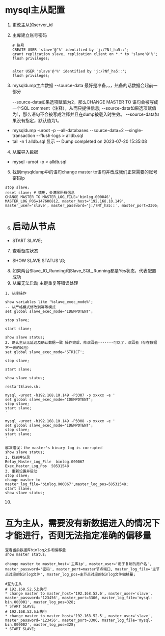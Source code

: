 # mysql主从配置

1. 更改主从的server_id
2. 主库建立账号密码

    ```
    # 账号
    CREATE USER 'slave'@'%' identified by 'j:/?Nf_ha5::';
    grant replication slave, replication client on *.* to 'slave'@'%';
    flush privileges;
    
    
    alter USER 'slave'@'%' identified by 'j:/?Nf_ha5::';
    flush privileges;
    ```

3. mysqldump主库数据 --source-data 最好是冷备，，，热备的话数据会超前一部分

   --source-data如果选项赋值为2，那么CHANGE MASTER TO 语句会被写成一个SQL comment（注释），从而只提供信息;
   --source-data如果选项赋值为1，那么语句不会被写成注释并且在dump被载入时生效。
   --source-data如果没有指定，默认值为1。

* mysqldump -uroot -p --all-databases --source-data=2 --single-transaction --flush-logs  > alldb.sql
* tail -n 1 alldb.sql 显示 -- Dump completed on 2023-07-20 15:35:08

4. 从库导入数据

* mysql -uroot -p < alldb.sql

5. 找到mysqldump中的语句change master to语句并改成我们正常需要的账号密码ip

```
stop slave;
reset slave; # 慎用，会清除所有信息
CHANGE MASTER TO MASTER_LOG_FILE='binlog.000046', MASTER_LOG_POS=147606812, master_host='192.168.10.149', master_user='slave', master_password='j:/?Nf_ha5::', master_port=3306;
```

6. # 启动从节点

* START SLAVE;

7. 查看备库状态

* SHOW SLAVE STATUS \G;

8. 如果两台Slave_IO_Running和Slave_SQL_Running都是Yes状态，代表配置成功
9. 从库无法启动 主键重复等错误处理

```
1. 从库操作

show variables like '%slave_exec_mode%';
-- 从严格模式修改到幂等模式
set global slave_exec_mode='IDEMPOTENT';

stop slave;

start slave;

show slave status;
2. 确认主从无延迟及确认数据一致 操作完后，修改回去-------可以了，改回去（存在数据不一致的风险）
set global slave_exec_mode='STRICT';

stop slave;

start slave;

show slave status;

restartSlave.sh:

mysql -uroot -h192.168.10.149 -P3307 -p xxxxx -e '
set global slave_exec_mode='IDEMPOTENT';
stop slave;
start slave;
'

mysql -uroot -h192.168.10.149 -P3308 -p xxxxx -e '
set global slave_exec_mode='IDEMPOTENT';
stop slave;
start slave;
'

解决错误：the master's binary log is corrupted 
show slave status;
1. 找到并记录
Relay_Master_Log_File  binlog.000067
Exec_Master_Log_Pos  50531548
2. 重新设置并启动
stop slave;
change master to master_log_file='binlog.000067',master_log_pos=50531548;
start slave;
show slave status;
```

10.

# 互为主从，需要没有新数据进入的情况下才能进行，否则无法指定准确的偏移量

```
查看当前数据库binlog文件和偏移量
show master status;

change master to master_host='主库ip', master_user='用于复制的用户名', master_password='密码', master_port=master节点端口, master_log_file='主节点对应的binlog文件', master_log_pos=主节点对应的binlog文件偏移量;

#互为主从
# 192.168.52.5上执行
* change master to master_host='192.168.52.6', master_user='slave', master_password='123456', master_port=3306, master_log_file='mysql-bin.000001', master_log_pos=328;
* START SLAVE;
# 192.168.52.6上执行
* change master to master_host='192.168.52.5', master_user='slave', master_password='123456', master_port=3306, master_log_file='mysql-bin.000002', master_log_pos=328;
* START SLAVE;

```

